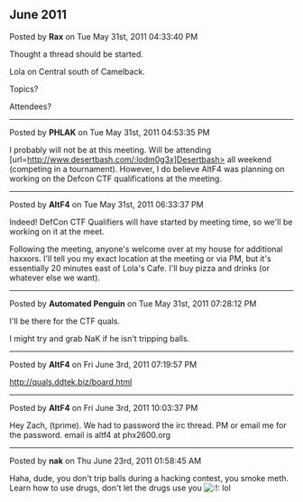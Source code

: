 ## June 2011
Posted by **Rax** on Tue May 31st, 2011 04:33:40 PM

Thought a thread should be started.

Lola on Central south of Camelback.

Topics?

Attendees?

--------------------------------------------------------------------------------

Posted by **PHLAK** on Tue May 31st, 2011 04:53:35 PM

I probably will not be at this meeting.  Will be attending [url=http://www.desertbash.com/:lodm0g3x]Desertbash> all weekend (competing in a tournament).  However, I do believe AltF4 was planning on working on the Defcon CTF qualifications at the meeting.

--------------------------------------------------------------------------------

Posted by **AltF4** on Tue May 31st, 2011 06:33:37 PM

Indeed! DefCon CTF Qualifiers will have started by meeting time, so we'll be working on it at the meet. 

Following the meeting, anyone's welcome over at my house for additional haxxors. I'll tell you my exact location at the meeting or via PM, but it's essentially 20 minutes east of Lola's Cafe. I'll buy pizza and drinks (or whatever else we want).

--------------------------------------------------------------------------------

Posted by **Automated Penguin** on Tue May 31st, 2011 07:28:12 PM

I'll be there for the CTF quals.

I might try and grab NaK if he isn't tripping balls.

--------------------------------------------------------------------------------

Posted by **AltF4** on Fri June 3rd, 2011 07:19:57 PM

<!-- m --><a class="postlink" href="http://quals.ddtek.biz/board.html">http://quals.ddtek.biz/board.html</a><!-- m -->

--------------------------------------------------------------------------------

Posted by **AltF4** on Fri June 3rd, 2011 10:03:37 PM

Hey Zach, (tprime). We had to password the irc thread. PM or email me for the password. email is altf4 at phx2600.org

--------------------------------------------------------------------------------

Posted by **nak** on Thu June 23rd, 2011 01:58:45 AM

Haha, dude, you don't trip balls during a hacking contest, you smoke meth.  Learn how to use drugs, don't let the drugs use you  <!-- s:!: --><img src="{SMILIES_PATH}/icon_exclaim.gif" alt=":!:" title="Exclamation" /><!-- s:!: -->  lol
